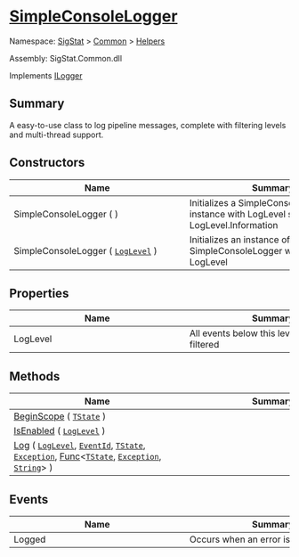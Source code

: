 # [SimpleConsoleLogger](./SimpleConsoleLogger.md)

Namespace: [SigStat]() > [Common](./../README.md) > [Helpers](./README.md)

Assembly: SigStat.Common.dll

Implements [ILogger](https://docs.microsoft.com/en-us/dotnet/api/Microsoft.Extensions.Logging.ILogger)

## Summary
A easy-to-use class to log pipeline messages, complete with filtering levels and multi-thread support.

## Constructors

| Name | Summary | 
| --- | --- | 
| SimpleConsoleLogger (  )<div style="width: 300px">| Initializes a SimpleConsoleLogger instance with LogLevel set to LogLevel.Information<div style="width: 300px">| <br>
| SimpleConsoleLogger ( [`LogLevel`](https://docs.microsoft.com/en-us/dotnet/api/Microsoft.Extensions.Logging.LogLevel) )<div style="width: 300px">| Initializes an instance of SimpleConsoleLogger with a custom LogLevel<div style="width: 300px">| <br>


## Properties

| Name | Summary | 
| --- | --- | 
| LogLevel<div style="width: 300px">| All events below this level will be filtered<div style="width: 300px">| <br>


## Methods

| Name | Summary | 
| --- | --- | 
| [BeginScope](./Methods/SimpleConsoleLogger-100664039.md) ( [`TState`](./SimpleConsoleLogger.md) )<div style="width: 300px">| <div style="width: 300px">| <br>
| [IsEnabled](./Methods/SimpleConsoleLogger-100664040.md) ( [`LogLevel`](https://docs.microsoft.com/en-us/dotnet/api/Microsoft.Extensions.Logging.LogLevel) )<div style="width: 300px">| <div style="width: 300px">| <br>
| [Log](./Methods/SimpleConsoleLogger-100664041.md) ( [`LogLevel`](https://docs.microsoft.com/en-us/dotnet/api/Microsoft.Extensions.Logging.LogLevel), [`EventId`](https://docs.microsoft.com/en-us/dotnet/api/Microsoft.Extensions.Logging.EventId), [`TState`](./SimpleConsoleLogger.md), [`Exception`](https://docs.microsoft.com/en-us/dotnet/api/System.Exception), [Func](https://docs.microsoft.com/en-us/dotnet/api/System.Func-3)\<[`TState`](./SimpleConsoleLogger.md), [`Exception`](https://docs.microsoft.com/en-us/dotnet/api/System.Exception), [`String`](https://docs.microsoft.com/en-us/dotnet/api/System.String)> )<div style="width: 300px">| <div style="width: 300px">| <br>


## Events

| Name | Summary | 
| --- | --- | 
| Logged<div style="width: 300px">| Occurs when an error is logged<div style="width: 300px">| <br>


